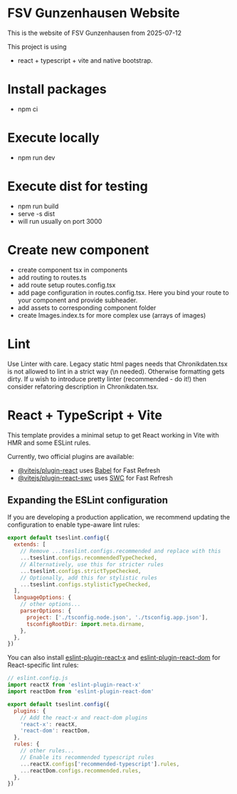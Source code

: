 # FSV Gunzenhausen Website

This is the website of FSV Gunzenhausen from 2025-07-12

 This project is using
  - react + typescript + vite and native bootstrap.

# Install packages
  - npm ci

# Execute locally
  - npm run dev

  # Execute dist for testing
  - npm run build
  - serve -s dist
  - will run usually on port 3000

# Create new component
   - create component tsx in components
   - add routing to routes.ts
   - add route setup routes.config.tsx
   - add page configuration in routes.config.tsx. Here you bind your route to your component and provide subheader.
   - add assets to corresponding component folder
   - create Images.index.ts for more complex use (arrays of images)

# Lint
  Use Linter with care. Legacy static html pages needs that Chronikdaten.tsx is not allowed to lint in a strict way (\n needed). Otherwise formatting gets dirty. If u wish to introduce pretty linter (recommended - do it!) then consider refatoring description in Chronikdaten.tsx.

# React + TypeScript + Vite

This template provides a minimal setup to get React working in Vite with HMR and some ESLint rules.

Currently, two official plugins are available:

- [@vitejs/plugin-react](https://github.com/vitejs/vite-plugin-react/blob/main/packages/plugin-react/README.md) uses [Babel](https://babeljs.io/) for Fast Refresh
- [@vitejs/plugin-react-swc](https://github.com/vitejs/vite-plugin-react-swc) uses [SWC](https://swc.rs/) for Fast Refresh

## Expanding the ESLint configuration

If you are developing a production application, we recommend updating the configuration to enable type-aware lint rules:

```js
export default tseslint.config({
  extends: [
    // Remove ...tseslint.configs.recommended and replace with this
    ...tseslint.configs.recommendedTypeChecked,
    // Alternatively, use this for stricter rules
    ...tseslint.configs.strictTypeChecked,
    // Optionally, add this for stylistic rules
    ...tseslint.configs.stylisticTypeChecked,
  ],
  languageOptions: {
    // other options...
    parserOptions: {
      project: ['./tsconfig.node.json', './tsconfig.app.json'],
      tsconfigRootDir: import.meta.dirname,
    },
  },
})
```

You can also install [eslint-plugin-react-x](https://github.com/Rel1cx/eslint-react/tree/main/packages/plugins/eslint-plugin-react-x) and [eslint-plugin-react-dom](https://github.com/Rel1cx/eslint-react/tree/main/packages/plugins/eslint-plugin-react-dom) for React-specific lint rules:

```js
// eslint.config.js
import reactX from 'eslint-plugin-react-x'
import reactDom from 'eslint-plugin-react-dom'

export default tseslint.config({
  plugins: {
    // Add the react-x and react-dom plugins
    'react-x': reactX,
    'react-dom': reactDom,
  },
  rules: {
    // other rules...
    // Enable its recommended typescript rules
    ...reactX.configs['recommended-typescript'].rules,
    ...reactDom.configs.recommended.rules,
  },
})
```
